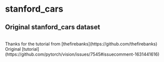 # stanford_cars
## Original stanford_cars dataset

<br>
Thanks for the tutorial from [thefirebanks](https://github.com/thefirebanks)

<br>
Original [tutorial](https://github.com/pytorch/vision/issues/7545#issuecomment-1631441616)
